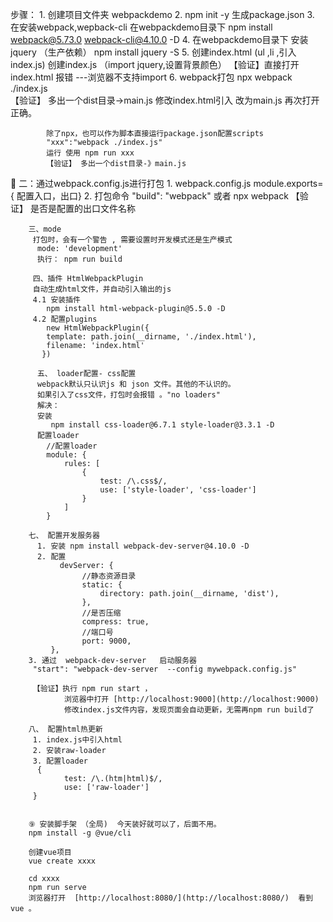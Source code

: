步骤：
         1. 创建项目文件夹 webpackdemo
         2. npm init -y  生成package.json
         3. 在安装webpack,wepback-cli
         在webpackdemo目录下 
         npm install webpack@5.73.0 webpack-cli@4.10.0 -D
         4. 在webpackdemo目录下  安装jquery （生产依赖）
         npm install jquery -S
         5. 创建index.html (ul ,li ,引入index.js)
            创建index.js （import jquery,设置背景颜色）
            【验证】直接打开index.html  报错 ---浏览器不支持import
         6. webpack打包
            npx webpack ./index.js    
            【验证】 多出一个dist目录->main.js
            修改index.html引入 改为main.js 再次打开 正确。

            除了npx，也可以作为脚本直接运行package.json配置scripts
            "xxx":"webpack ./index.js"
            运行 使用 npm run xxx
            【验证】 多出一个dist目录-》main.js
👸
        二：通过webpack.config.js进行打包
         1.  webpack.config.js
          module.exports={ 配置入口，出口}
         2. 打包命令
             "build": "webpack"
             或者
             npx webpack 
             【验证】 是否是配置的出口文件名称

        三、mode
         打包时，会有一个警告 , 需要设置时开发模式还是生产模式 
          mode: 'development'
          执行： npm run build

         四、插件 HtmlWebpackPlugin
         自动生成html文件，并自动引入输出的js
         4.1 安装插件
            npm install html-webpack-plugin@5.5.0 -D
         4.2 配置plugins
            new HtmlWebpackPlugin({
            template: path.join(__dirname, './index.html'),
            filename: 'index.html'
           })

          五、 loader配置- css配置
          webpack默认只认识js 和 json 文件。其他的不认识的。
          如果引入了css文件，打包时会报错 。"no loaders"
          解决： 
          安装
             npm install css-loader@6.7.1 style-loader@3.3.1 -D 
          配置loader
            //配置loader
            module: {
                rules: [
                    {
                        test: /\.css$/,
                        use: ['style-loader', 'css-loader']
                    }
                ]
            }

        七、 配置开发服务器
          1. 安装 npm install webpack-dev-server@4.10.0 -D
          2. 配置   
               devServer: {
                    //静态资源目录
                    static: {
                        directory: path.join(__dirname, 'dist'),
                    },
                    //是否压缩
                    compress: true,
                    //端口号
                    port: 9000,
             },
        3. 通过  webpack-dev-server   启动服务器
         "start": "webpack-dev-server  --config mywebpack.config.js"
         
         【验证】执行 npm run start ，
                浏览器中打开 [http://localhost:9000](http://localhost:9000)
                修改index.js文件内容，发现页面会自动更新，无需再npm run build了

        八、 配置html热更新
         1. index.js中引入html 
         2. 安装raw-loader
         3. 配置loader    
          {
                test: /\.(htm|html)$/,
                use: ['raw-loader']
         }  


        ⑨ 安装脚手架 （全局)  今天装好就可以了，后面不用。
        npm install -g @vue/cli

        创建vue项目
        vue create xxxx

        cd xxxx
        npm run serve
        浏览器打开  [http://localhost:8080/](http://localhost:8080/)  看到 vue 。



